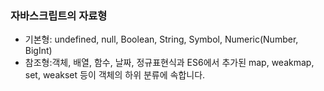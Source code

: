 ### 자바스크립트의 자료형

- 기본형: undefined, null, Boolean, String, Symbol, Numeric(Number, BigInt)
- 참조형:객체, 배열, 함수, 날짜, 정규표현식과 ES6에서 추가된 map, weakmap, set, weakset 등이 객체의 하위 분류에 속합니다.
